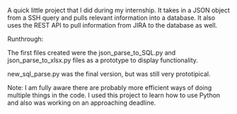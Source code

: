 A quick little project that I did during my internship. It takes in a JSON object from a SSH query and pulls relevant information into a database. It also uses the REST API to pull information from JIRA to the database as well.

Runthrough: 

The first files created were the json_parse_to_SQL.py and json_parse_to_xlsx.py files as a prototype to display functionality. 

new_sql_parse.py was the final version, but was still very prototipical. 

Note: I am fully aware there are probably more efficient ways of doing multiple things in the code. I used this project to learn how to use Python and also was working on an approaching deadline. 
